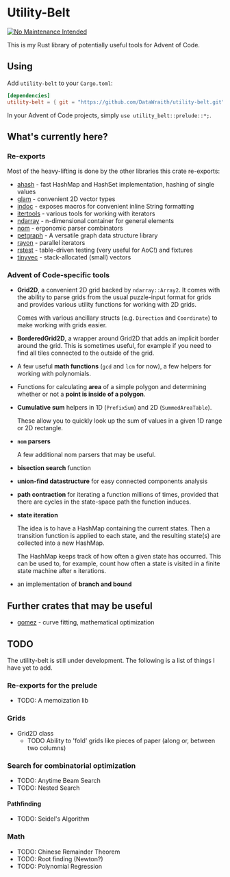 # Utility-Belt

[![No Maintenance Intended](http://unmaintained.tech/badge.svg)](http://unmaintained.tech/)

This is my Rust library of potentially useful tools for Advent of Code.

## Using

Add `utility-belt` to your `Cargo.toml`:

```toml
[dependencies]
utility-belt = { git = "https://github.com/DataWraith/utility-belt.git" }
```

In your Advent of Code projects, simply `use utility_belt::prelude::*;`.

## What's currently here?

### Re-exports

Most of the heavy-lifting is done by the other libraries this crate re-exports:

- [ahash](https://docs.rs/ahash) - fast HashMap and HashSet implementation, hashing of single values
- [glam](https://docs.rs/glam) - convenient 2D vector types
- [indoc](https://docs.rs/indoc) - exposes macros for convenient inline String formatting
- [itertools](https://docs.rs/itertools) - various tools for working with iterators
- [ndarray](https://docs.rs/ndarray) - n-dimensional container for general elements
- [nom](https://docs.rs/nom) - ergonomic parser combinators
- [petgraph](https://docs.rs/petgraph/) - A versatile graph data structure library
- [rayon](https://docs.rs/rayon) - parallel iterators
- [rstest](https://docs.rs/rstest) - table-driven testing (very useful for AoC!) and fixtures
- [tinyvec](https://docs.rs/tinyvec) - stack-allocated (small) vectors

### Advent of Code-specific tools

- **Grid2D**, a convenient 2D grid backed by `ndarray::Array2`. It comes with
  the ability to parse grids from the usual puzzle-input format for grids and
  provides various utility functions for working with 2D grids.

  Comes with various ancillary structs (e.g. `Direction` and `Coordinate`) to
  make working with grids easier.

- **BorderedGrid2D**, a wrapper around Grid2D that adds an implicit border
  around the grid. This is sometimes useful, for example if you need to find
  all tiles connected to the outside of the grid.

- A few useful **math functions** (`gcd` and `lcm` for now), a few helpers for
  working with polynomials.

- Functions for calculating **area** of a simple polygon and determining whether
  or not a **point is inside of a polygon**.

- **Cumulative sum** helpers in 1D (`PrefixSum`) and 2D (`SummedAreaTable`).

  These allow you to quickly look up the sum of values in a given 1D range or 2D
  rectangle.

- **`nom` parsers**

  A few additional nom parsers that may be useful.

- **bisection search** function

- **union-find datastructure** for easy connected components analysis

- **path contraction** for iterating a function millions of times, provided that
  there are cycles in the state-space path the function induces.

- **state iteration**

  The idea is to have a HashMap containing the current states. Then a transition
  function is applied to each state, and the resulting state(s) are collected into
  a new HashMap.

  The HashMap keeps track of how often a given state has occurred. This can be
  used to, for example, count how often a state is visited in a finite state
  machine after `n` iterations.

- an implementation of **branch and bound**

## Further crates that may be useful

- [gomez](https://docs.rs/gomez/) - curve fitting, mathematical optimization

## TODO

The utility-belt is still under development. The following is a list of things I
have yet to add.

### Re-exports for the prelude

- TODO: A memoization lib

### Grids

- Grid2D class
  - TODO Ability to 'fold' grids like pieces of paper (along or, between two columns)

### Search for combinatorial optimization

- TODO: Anytime Beam Search
- TODO: Nested Search

#### Pathfinding

- TODO: Seidel's Algorithm

### Math

- TODO: Chinese Remainder Theorem
- TODO: Root finding (Newton?)
- TODO: Polynomial Regression
